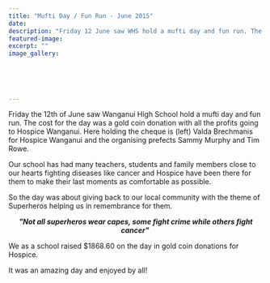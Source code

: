 ```yaml
---
title: "Mufti Day / Fun Run - June 2015"
date: 
description: "Friday 12 June saw WHS hold a mufti day and fun run. The cost for the day was a gold coin donation with all the profits going to Hospice Wanganui.  For more photo's click on 'Read the full story...'"
featured-image: 
excerpt: ""
image_gallery:
    
    
    
    
    
---
```


<p>Friday the 12th of June saw Wanganui High School hold a mufti day and fun run. The cost for the day was a gold coin donation with all the profits going to Hospice Wanganui. Here holding the cheque is (left) Valda Brechmanis for Hospice Wanganui and the organising prefects Sammy Murphy and Tim Rowe.</p>
<p>Our school has had many teachers, students and family members close to our hearts fighting diseases like cancer and Hospice have been there for them to make their last moments as comfortable as possible.</p>
<p>So the day was about giving back to our local community with the theme of Superheros helping us in remembrance for them.</p>
<p align="center"><strong><em>"Not all superheros wear capes, some fight crime while others fight cancer"&nbsp;</em></strong></p>
<p>We as a school raised $1868.60 on the day in gold coin donations for Hospice.</p>
<p>It was an amazing day and enjoyed by all!&nbsp;</p>
<p>&nbsp;</p>
<p><img src=http://c1940652.r52.cf0.rackcdn.com/557e3347b8d39a624300000f/Fun-Run-2015-smurf-girls(16).jpg alt="" /></p>
<p><img src=http://c1940652.r52.cf0.rackcdn.com/557e33a4ff2a7c468e000017/Fun-Run-2015-4-girls-with-masks(17).jpg alt="" /></p>
<p><img src=http://c1940652.r52.cf0.rackcdn.com/557e3403ff2a7c468e000019/Fun-Run-2015-(27)2-striped-with-masks.jpg alt="" /></p>
<p><img src=http://c1940652.r52.cf0.rackcdn.com/557e3434b8d39a6243000012/Fun-Run-2015-girls-with-stella-sign-on-tops(42).jpg alt="" /></p>
<p><img src=http://c1940652.r52.cf0.rackcdn.com/557e3446ff2a7c468e00001b/Fun-Run-2015-students-various(14).jpg alt="" /></p>
<p><img src=http://c1940652.r52.cf0.rackcdn.com/557e3374ff2a7c468e000015/Fun-Run-2015-4-girls-with-capes(48).jpg alt="" /></p>
<p><img src=http://c1940652.r52.cf0.rackcdn.com/557e346eb8d39a6243000014/Fun-Run-2015-(29)teachers-in-capes.jpg alt="" /></p>
<p><img src=http://c1940652.r52.cf0.rackcdn.com/557e34e2b8d39a6243000016/Fun-Run-2015-Teachers(1).jpg alt="" /></p>
<p><img src=http://c1940652.r52.cf0.rackcdn.com/557e3ebfff2a7c468e000021/Admin-girls.jpg alt="" /></p>

